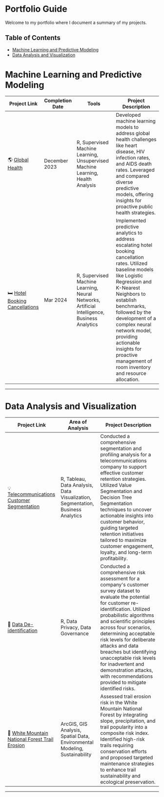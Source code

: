 # Portfolio Guide  
Welcome to my portfolio where I document a summary of my projects.  
  
## Table of Contents  
* [Machine Learning and Predictive Modeling](#machine-learning-and-predictive-modeling)  
* [Data Analysis and Visualization](#data-analysis-and-visualization)
  
# Machine Learning and Predictive Modeling

| Project Link | Completion Date | Tools | Project Description | 
|---|---|---|---|
| 🌎 [Global Health](https://github.com/adelinecasali4/Machine-Learning/tree/461eaf79e76673b5a97b50c5ec0dcd5265146d2b/Global%20Health) | December 2023 | R, Supervised Machine Learning, Unsupervised Machine Learning, Health Analysis | Developed machine learning models to address global health challenges like heart disease, HIV infection rates, and AIDS death rates. Leveraged and compared diverse predictive models, offering insights for proactive public health strategies. |
| 🛏️ [Hotel Booking Cancellations](https://github.com/adelinecasali4/Machine-Learning/tree/461eaf79e76673b5a97b50c5ec0dcd5265146d2b/Hotel%20Booking%20Cancellations) | Mar 2024 | R, Supervised Machine Learning, Neural Networks, Artificial Intelligence, Business Analytics | Implemented predictive analytics to address escalating hotel booking cancellation rates. Utilized baseline models like Logistic Regression and K-Nearest Neighbors to establish benchmarks, followed by the development of a complex neural network model, providing actionable insights for proactive management of room inventory and resource allocation. |

***

# Data Analysis and Visualization

| Project Link | Area of Analysis | Project Description | 
|---|---|---|
| 💡 [Telecommunications Customer Segmentation](https://github.com/adelinecasali4/Data-Analysis/tree/5b3f34b5a1002668c75feaa2455603961a64143d/Customer%20Segmentation) | R, Tableau, Data Analysis, Data Visualization, Segmentation, Business Analytics | Conducted a comprehensive segmentation and profiling analysis for a telecommunications company to support effective customer retention strategies. Utilized Value Segmentation and Decision Tree Segmentation techniques to uncover actionable insights into customer behavior, guiding targeted retention initiatives tailored to maximize customer engagement, loyalty, and long-term profitability. |   
| 🔎 [Data De-identification](https://github.com/adelinecasali4/Data-Analysis/tree/0b4aefecc34a033798817920ab2f627fff5fa4cc/Data%20De-identification) | R, Data Privacy, Data Governance | Conducted a comprehensive risk assessment for a company's customer survey dataset to evaluate the potential for customer re-identification. Utilized probabilistic algorithms and scientific principles across four scenarios, determining acceptable risk levels for deliberate attacks and data breaches but identifying unacceptable risk levels for inadvertent and demonstration attacks, with recommendations provided to mitigate identified risks. |   
| 🥾 [White Mountain National Forest Trail Erosion](https://github.com/adelinecasali4/Data-Analysis/tree/main/WMNF%20Trail%20Erosion) | ArcGIS, GIS Analysis, Spatial Data, Environmental Modeling, Sustainability | Assessed trail erosion risk in the White Mountain National Forest by integrating slope, precipitation, and trail popularity into a composite risk index. Identified high-risk trails requiring conservation efforts and proposed targeted maintenance strategies to enhance trail sustainability and ecological preservation. |   

***
